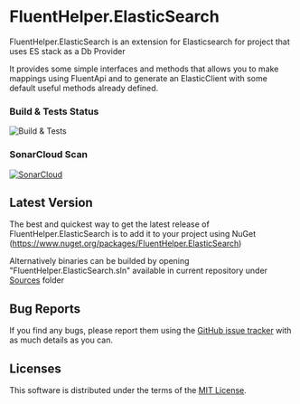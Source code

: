 # FluentHelper.ElasticSearch

FluentHelper.ElasticSearch is an extension for Elasticsearch for project that uses ES stack as a Db Provider

It provides some simple interfaces and methods that allows you to make mappings using FluentApi and to generate an ElasticClient with some default useful methods already defined.

### Build & Tests Status
![Build & Tests](https://github.com/MrSeekino/FluentHelper.ElasticSearch/actions/workflows/dotnet.yml/badge.svg)

### SonarCloud Scan
[![SonarCloud](https://sonarcloud.io/images/project_badges/sonarcloud-white.svg)](https://sonarcloud.io/summary/new_code?id=MrSeekino_FluentHelper.ElasticSearch)

## Latest Version
The best and quickest way to get the latest release of FluentHelper.ElasticSearch is to add it to your project using 
NuGet (https://www.nuget.org/packages/FluentHelper.ElasticSearch)

Alternatively binaries can be builded by opening "FluentHelper.ElasticSearch.sln" available in current repository under [Sources](https://github.com/MrSeekino/FluentHelper.ElasticSearch/tree/master/Sources) folder

## Bug Reports
If you find any bugs, please report them using the [GitHub issue tracker](https://github.com/MrSeekino/FluentHelper.ElasticSearch/issues) with as much details as you can.

## Licenses
This software is distributed under the terms of the [MIT License](LICENSE).
